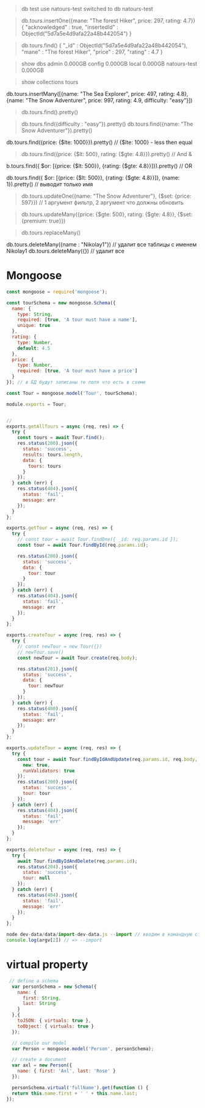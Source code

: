


> db
test
> use natours-test
switched to db natours-test

> db.tours.insertOne({mane: "The forest Hiker", price: 297,
 rating: 4.7})
{
        "acknowledged" : true,
        "insertedId" : ObjectId("5d7a5e4d9afa22a48b442054")
}

> db.tours.find()
{ "_id" : ObjectId("5d7a5e4d9afa22a48b442054"), "mane" : "The forest Hiker", "price" : 297, "rating" : 4.7 }


> show dbs
admin         0.000GB
config        0.000GB
local         0.000GB
natours-test  0.000GB


> show collections
tours

db.tours.insertMany([{name: "The Sea Explorer", price: 497, rating: 4.8}, {name: "The Snow Adventurer", price: 997, rating: 4.9, difficulty: "easy"}])

> db.tours.find().pretty()

> db.tours.find({difficulty : "easy"}).pretty()
> db.tours.find({name: "The Snow Adventurer"}).pretty()

db.tours.find({price: {$lte: 1000}}).pretty() // {$lte: 1000} - less then equal
> db.tours.find({price: {$lt: 500}, rating: {$gte: 4.8}}).pretty()  // And &

b.tours.find({ $or: [{price: {$lt: 500}}, {rating: {$gte: 4.8}}]}).pretty()  // OR

db.tours.find({ $or: [{price: {$lt: 500}}, {rating: {$gte: 4.8}}]}, {name: 1}).pretty() // выводит только имя

> db.tours.updateOne({name: "The Snow Adventurer"}, {$set: {price: 597}})  // 1 аргумент фильтр, 2 аргумент что должны обновить

> db.tours.updateMany({price: {$gte: 500}, rating: {$gte: 4.8}}, {$set: {premium: true}})

> db.tours.replaceMany()


db.tours.deleteMany({name : "Nikolay1"}) // удалит все таблицы с именем Nikolay1
db.tours.deleteMany({}) // удалит все 


# Mongoose

```javascript
const mongoose = require('mongoose');

const tourSchema = new mongoose.Schema({
  name: {
    type: String,
    required: [true, 'A tour must have a name'],
    unique: true
  },
  rating: {
    type: Number,
    default: 4.5
  },
  price: {
    type: Number,
    required: [true, 'A tour must have a price']
  }
}); // в БД будут записаны те поля что есть в схеме

const Tour = mongoose.model('Tour', tourSchema);

module.exports = Tour;
```

```javascript

//
exports.getAllTours = async (req, res) => {
  try {
    const tours = await Tour.find();
    res.status(200).json({
      status: 'success',
      results: tours.length,
      data: {
        tours: tours
      }
    });
  } catch (err) {
    res.status(404).json({
      status: 'fail',
      message: err
    });
  }
};

exports.getTour = async (req, res) => {
  try {
    // const tour = await Tour.findOne({ _id: req.params.id });
    const tour = await Tour.findById(req.params.id);

    res.status(200).json({
      status: 'success',
      data: {
        tour: tour
      }
    });
  } catch (err) {
    res.status(404).json({
      status: 'fail',
      message: err
    });
  }
};

exports.createTour = async (req, res) => {
  try {
    // const newTour = new Tour({})
    // newTour.save()
    const newTour = await Tour.create(req.body);

    res.status(201).json({
      status: 'success',
      data: {
        tour: newTour
      }
    });
  } catch (err) {
    res.status(400).json({
      status: 'fail',
      message: err
    });
  }
};

exports.updateTour = async (req, res) => {
  try {
    const tour = await Tour.findByIdAndUpdate(req.params.id, req.body, {
      new: true,
      runValidators: true
    });
    res.status(200).json({
      status: 'success',
      tour: tour
    });
  } catch (err) {
    res.status(404).json({
      status: 'fail',
      message: 'err'
    });
  }
};

exports.deleteTour = async (req, res) => {
  try {
    await Tour.findByIdAndDelete(req.params.id);
    res.status(204).json({
      status: 'success',
      tour: null
    });
  } catch (err) {
    res.status(404).json({
      status: 'fail',
      message: 'err'
    });
  }
};

```




```javascript
node dev-data/data/import-dev-data.js --import // вводим в командную строку argv[0] => node, argv[1] => dev-data/data/import-dev-data.js
console.log(argv[2]) // => --import
```



# virtual property

```javascript
 // define a schema
  var personSchema = new Schema({
    name: {
      first: String,
      last: String
    }
  },{
    toJSON: { virtuals: true },
    toObject: { virtuals: true }
  });

  // compile our model
  var Person = mongoose.model('Person', personSchema);

  // create a document
  var axl = new Person({
    name: { first: 'Axl', last: 'Rose' }
  });

  personSchema.virtual('fullName').get(function () {
  return this.name.first + ' ' + this.name.last;
});


```